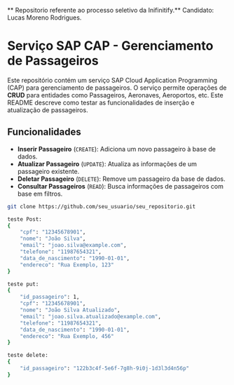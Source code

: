 ** Repositorio referente ao processo seletivo da Inifinitify.**
Candidato: Lucas Moreno Rodrigues.

# Serviço SAP CAP - Gerenciamento de Passageiros

Este repositório contém um serviço SAP Cloud Application Programming (CAP) para gerenciamento de passageiros. O serviço permite operações de **CRUD** para entidades como Passageiros, Aeronaves, Aeroportos, etc. Este README descreve como testar as funcionalidades de inserção e atualização de passageiros.

## Funcionalidades

- **Inserir Passageiro** (`CREATE`): Adiciona um novo passageiro à base de dados.
- **Atualizar Passageiro** (`UPDATE`): Atualiza as informações de um passageiro existente.
- **Deletar Passageiro** (`DELETE`): Remove um passageiro da base de dados.
- **Consultar Passageiros** (`READ`): Busca informações de passageiros com base em filtros.


```bash
git clone https://github.com/seu_usuario/seu_repositorio.git

teste Post:
{
    "cpf": "12345678901",
    "nome": "João Silva",
    "email": "joao.silva@example.com",
    "telefone": "11987654321",
    "data_de_nascimento": "1990-01-01",
    "endereco": "Rua Exemplo, 123"
}

teste put:
{
    "id_passageiro": 1,
    "cpf": "12345678901",
    "nome": "João Silva Atualizado",
    "email": "joao.silva.atualizado@example.com",
    "telefone": "11987654321",
    "data_de_nascimento": "1990-01-01",
    "endereco": "Rua Exemplo, 456"
}

teste delete:
{
    "id_passageiro": "122b3c4f-5e6f-7g8h-9i0j-1d3l3d4n56p"
}